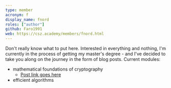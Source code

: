 ```yaml
---
type: member
acronym: f
display_name: fnord
roles: ["author"]
github: Faro1991
web: https://csz.academy/members/fnord.html
---
```

Don't really know what to put here. Interested in everything and nothing, I'm currently in the process of getting my master's degree - and I've decided to take you along on the journey in the form of blog posts.
Current modules:
* mathematical foundations of cryptography
  * [Post link goes here](//_members/fnord.md)
* efficient algorithms